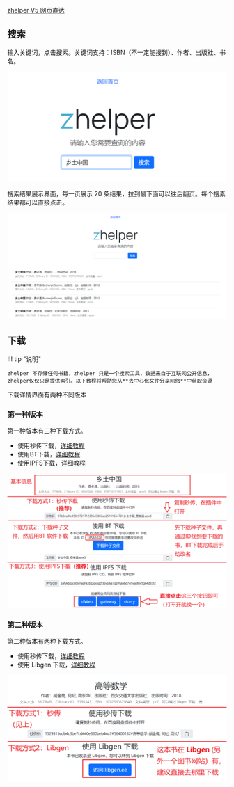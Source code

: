 [zhelper V5 网页直达](https://node1.v5.zhelper.net/)

## 搜索

输入关键词，点击搜索。关键词支持：ISBN（不一定能搜到）、作者、出版社、书名。

![](./uTools_1669602653400.png) 


搜索结果展示界面，每一页展示 20 条结果，拉到最下面可以往后翻页。每个搜素结果都可以直接点击。

![](./uTools_1669602778564.png) 

## 下载

!!! tip "说明"

    zhelper 不存储任何书籍，zhelper 只是一个搜索工具，数据来自于互联网公开信息，zhelper仅仅只是提供索引。以下教程将帮助您从**去中心化文件分享网络**中获取资源


下载详情界面有两种不同版本

### 第一种版本

第一种版本有三种下载方式。

- 使用秒传下载，[详细教程](/mc)
- 使用BT下载，[详细教程](/bt)
- 使用IPFS下载，[详细教程](/ipfs)

![](./uTools_1669603388597.png) 

### 第二种版本

第二种版本有两种下载方式。

- 使用秒传下载，[详细教程](/mc)
- 使用 Libgen 下载，[详细教程](https://bbs.yibook.org/d/391-hui-fu-xia-zai-fang-shi-9-jie-zhu-libgen-ti-dai-xia-zai)

![](./uTools_1669603787587.png) 